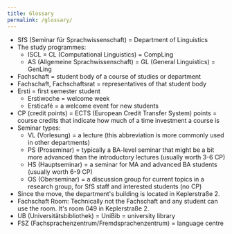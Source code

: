```yaml
---
title: Glossary
permalink: /glossary/
---
```


- SfS (Seminar für Sprachwissenschaft) = Department of Linguistics
- The study programmes:
    + ISCL = CL (Computational Linguistics) = CompLing
    + AS (Allgemeine Sprachwissenschaft) = GL (General Linguistics) = GenLing
- Fachschaft = student body of a course of studies or department
- Fachschaft, Fachschaftsrat = representatives of that student body
- Ersti = first semester student
    + Erstiwoche = welcome week
    + Ersticafé = a welcome event for new students
- CP (credit points) = ECTS (European Credit Transfer System) points = course credits that indicate how much of a time investment a course is
- Seminar types:
    + VL (Vorlesung) = a lecture (this abbreviation is more commonly used in other departments)
    + PS (Proseminar) = typically a BA-level seminar that might be a bit more advanced than the introductory lectures (usually worth 3-6 CP)
    + HS (Hauptseminar) = a seminar for MA and advanced BA students (usually worth 6-9 CP)
    + OS (Oberseminar) = a discussion group for current topics in a research group, for SfS staff and interested students (no CP)
- Since the move, the department's building is located in Keplerstraße 2. 
- Fachschaft Room: Technically not the Fachschaft and any student can use the room. It's room 049 in Keplerstraße 2. 
- UB (Universitätsbibliothek) = UniBib = university library
- FSZ (Fachsprachenzentrum/Fremdsprachenzentrum) = language centre
